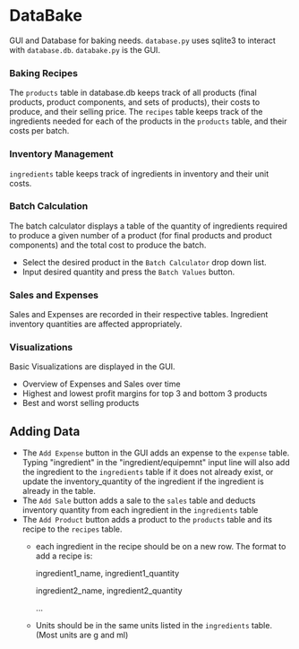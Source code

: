 # DataBake
GUI and Database for baking needs. `database.py` uses sqlite3 to interact with `database.db`. `databake.py` is the GUI.

### Baking Recipes 
The `products` table in database.db keeps track of all products (final products, product components, and sets of products), their costs to produce, and their selling price.
The `recipes` table keeps track of the ingredients needed for each of the products in the `products` table, and their costs per batch.
   
### Inventory Management
`ingredients` table keeps track of ingredients in inventory and their unit costs. 

### Batch Calculation
The batch calculator displays a table of the quantity of ingredients required to produce a given number of a product (for final products and product components) and the total cost to produce the batch. 
- Select the desired product in the `Batch Calculator` drop down list. 
- Input desired quantity and press the `Batch Values` button. 

### Sales and Expenses
Sales and Expenses are recorded in their respective tables. Ingredient inventory quantities are affected appropriately.

### Visualizations
Basic Visualizations are displayed in the GUI.
- Overview of Expenses and Sales over time
- Highest and lowest profit margins for top 3 and bottom 3 products
- Best and worst selling products

## Adding Data
-	The `Add Expense` button in the GUI adds an expense to the `expense` table. Typing "ingredient" in the "ingredient/equipemnt" input line will also add the ingredient to the `ingredients` table if it does not already exist, or update the inventory_quantity of the ingredient if the ingredient is already in the table.
- The `Add Sale` button adds a sale to the `sales` table and deducts inventory quantity from each ingredient in the `ingredients` table
- The `Add Product` button adds a product to the `products` table and its recipe to the `recipes` table.
	- each ingredient in the recipe should be on a new row. The format to add a recipe is:
		
		ingredient1_name, ingredient1_quantity
		
		ingredient2_name, ingredient2_quantity
		
		...
		
	- Units should be in the same units listed in the `ingredients` table. (Most units are g and ml)

